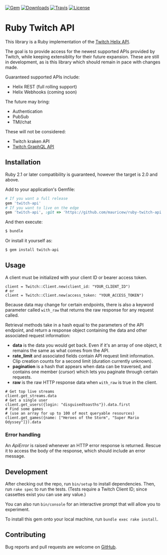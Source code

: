 [![Gem](https://img.shields.io/gem/v/twitch-api.svg)](https://rubygems.org/gems/twitch-api)
[![Downloads](https://img.shields.io/gem/dt/twitch-api.svg)](https://rubygems.org/gems/twitch-api)
[![Travis](https://img.shields.io/travis/mauricew/ruby-twitch-api.svg)](https://travis-ci.org/mauricew/ruby-twitch-api)
[![License](https://img.shields.io/github/license/mauricew/ruby-twitch-api.svg)](LICENSE.txt)
# Ruby Twitch API

This library is a Ruby implementation of the [Twitch Helix API](https://dev.twitch.tv/docs/api).

The goal is to provide access for the newest supported APIs provided by Twitch, while keeping extensiblity for their future expansion. These are still in development, as is this library which should remain in pace with changes made.

Guaranteed supported APIs include:
*   Helix REST (full rolling support)
*   Helix Webhooks (coming soon)

The future may bring:
*   Authentication
*   PubSub
*   TMI/chat

These will not be considered:
*   Twitch kraken API
*   [Twitch GraphQL API](https://github.com/mauricew/twitch-graphql-api)

## Installation
Ruby 2.1 or later compatibility is guaranteed, however the target is 2.0 and above.

Add to your application's Gemfile:

```ruby
# If you want a full release
gem 'twitch-api'
# If you want to live on the edge
gem 'twitch-api', :git => 'https://github.com/mauricew/ruby-twitch-api'
```

And then execute:

```sh
$ bundle
```

Or install it yourself as:

```sh
$ gem install twitch-api
```

## Usage
A client must be initialized with your client ID or bearer access token.
```
client = Twitch::Client.new(client_id: "YOUR_CLIENT_ID")
# or
client = Twitch::Client.new(access_token: "YOUR_ACCESS_TOKEN")
```
Because data may change for certain endpoints, there is also a keyword parameter called `with_raw` that returns the raw response for any request called.

Retrieval methods take in a hash equal to the parameters of the API endpoint, and return a response object containing the data and other associated request information:
*   **data** is the data you would get back. Even if it's an array of one object, it remains the same as what comes from the API.
*   **rate_limit** and associated fields contain API request limit information. Clip creation counts for a second limit (duration currently unknown).
*   **pagination** is a hash that appears when data can be traversed, and contains one member (*cursor*) which lets you paginate through certain requests.
*   **raw** is the raw HTTP response data when `with_raw` is true in the client.
```
# Get top live streams
client.get_streams.data
# Get a single user
client.get_users({login: "disguisedtoasths"}).data.first
# Find some games
# (use an array for up to 100 of most queryable resources)
client.get_games({name: ["Heroes of the Storm", "Super Mario Odyssey"]}).data
```

### Error handling
An *ApiError* is raised whenever an HTTP error response is returned.
Rescue it to access the body of the response, which should include an error message.

## Development

After checking out the repo, run `bin/setup` to install dependencies. Then, run `rake spec` to run the tests. (Tests require a Twitch Client ID; since cassettes exist you can use any value.)

You can also run `bin/console` for an interactive prompt that will allow you to experiment.

To install this gem onto your local machine, run `bundle exec rake install`.

## Contributing

Bug reports and pull requests are welcome on [GitHub](https://github.com/mauricew/ruby-twitch-api).

